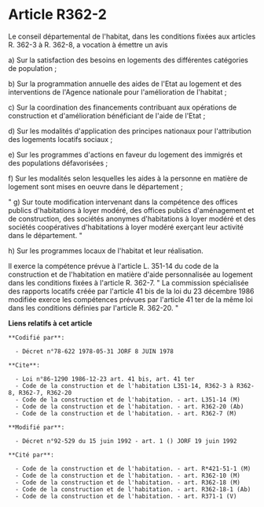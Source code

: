 # Article R362-2

Le conseil départemental de l'habitat, dans les conditions fixées aux articles R. 362-3 à R. 362-8, a vocation à émettre un
avis 

a) Sur la satisfaction des besoins en logements des différentes catégories de population ;

b) Sur la programmation annuelle des aides de l'Etat au logement et des interventions de l'Agence nationale pour
l'amélioration de l'habitat ;

c) Sur la coordination des financements contribuant aux opérations de construction et d'amélioration bénéficiant de l'aide de
l'Etat ;

d) Sur les modalités d'application des principes nationaux pour l'attribution des logements locatifs sociaux ;

e) Sur les programmes d'actions en faveur du logement des immigrés et des populations défavorisées ;

f) Sur les modalités selon lesquelles les aides à la personne en matière de logement sont mises en oeuvre dans le
département ;

" g) Sur toute modification intervenant dans la compétence des offices publics d'habitations à loyer modéré, des offices
publics d'aménagement et de construction, des sociétés anonymes d'habitations à loyer modéré et des sociétés coopératives
d'habitations à loyer modéré exerçant leur activité dans le département. "

h) Sur les programmes locaux de l'habitat et leur réalisation.

Il exerce la compétence prévue à l'article L. 351-14 du code de la construction et de l'habitation en matière d'aide
personnalisée au logement dans les conditions fixées à l'article R. 362-7.    " La commission spécialisée des rapports
locatifs créée par l'article 41 bis de la loi du 23 décembre 1986 modifiée exerce les compétences prévues par l'article 41
ter de la même loi dans les conditions définies par l'article R. 362-20. "

**Liens relatifs à cet article**

	**Codifié par**:

	  - Décret n°78-622 1978-05-31 JORF 8 JUIN 1978

	**Cite**:

	  - Loi n°86-1290 1986-12-23 art. 41 bis, art. 41 ter
	  - Code de la construction et de l'habitation L351-14, R362-3 à R362-8, R362-7, R362-20
	  - Code de la construction et de l'habitation. - art. L351-14 (M)
	  - Code de la construction et de l'habitation. - art. R362-20 (Ab)
	  - Code de la construction et de l'habitation. - art. R362-7 (M)

	**Modifié par**:

	  - Décret n°92-529 du 15 juin 1992 - art. 1 () JORF 19 juin 1992

	**Cité par**:

	  - Code de la construction et de l'habitation. - art. R*421-51-1 (M)
	  - Code de la construction et de l'habitation. - art. R362-10 (M)
	  - Code de la construction et de l'habitation. - art. R362-18 (M)
	  - Code de la construction et de l'habitation. - art. R362-18-1 (Ab)
	  - Code de la construction et de l'habitation. - art. R371-1 (V)
